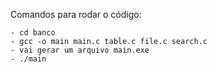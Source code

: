 Comandos para rodar o código:  

    - cd banco
    - gcc -o main main.c table.c file.c search.c
    - vai gerar um arquivo main.exe
    - ./main
